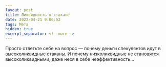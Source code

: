```yaml
---
layout: post
title: Ликвидность в стакане
date: 2022-04-21 9:06:52
tags: Мета
hidden: true
excerpt_separator: <!--more-->
---
```

Просто ответьте себе на вопрос — почему деньги спекулянтов идут в высоколиквидные стаканы. И почему низколиквидные не становятся высоколиквидными, даже неся в себе неэффективность...
 

<!--more-->
